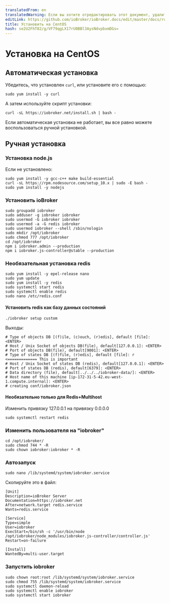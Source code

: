 ```yaml
---
translatedFrom: en
translatedWarning: Если вы хотите отредактировать этот документ, удалите поле «translationFrom», в противном случае этот документ будет снова автоматически переведен
editLink: https://github.com/ioBroker/ioBroker.docs/edit/master/docs/ru/install/centos.md
title: Установить на CentOS
hash: se2U2FhT82/g/VF79qgLX17rU0BBl3AysNdvpbxmDGs=
---
```

# Установка на CentOS
## Автоматическая установка
Убедитесь, что установлен `curl`, или установите его с помощью:

`sudo yum install -y curl`

А затем используйте скрипт установки:

`curl -sL https://iobroker.net/install.sh | bash -`

Если автоматическая установка не работает, вы все равно можете воспользоваться ручной установкой.

## Ручная установка
### Установка node.js
Если не установлено:

```
sudo yum install -y gcc-c++ make build-essential
curl -sL https://rpm.nodesource.com/setup_10.x | sudo -E bash -
sudo yum install -y nodejs
```

### Установить ioBroker
```
sudo groupadd iobroker
sudo adduser -g iobroker iobroker
sudo usermod -G iobroker iobroker
sudo usermod -a -G redis iobroker
sudo usermod iobroker --shell /sbin/nologin
sudo mkdir /opt/iobroker
sudo chmod 777 /opt/iobroker
cd /opt/iobroker
npm i iobroker.admin --production
npm i iobroker.js-controller@stable --production
```

### Необязательная установка redis
```
sudo yum install -y epel-release nano
sudo yum update
sudo yum install -y redis
sudo systemctl start redis
sudo systemctl enable redis
sudo nano /etc/redis.conf
```

#### Установить redis как базу данных состояний
```
./iobroker setup custom
```

Выходы:

```
# Type of objects DB [(f)ile, (c)ouch, (r)edis], default [file]: <ENTER>
# Host / Unix Socket of objects DB(file), default[127.0.0.1]: <ENTER>
# Port of objects DB(file), default[9001]: <ENTER>
# Type of states DB [(f)file, (r)edis], default [file]: r   <============= This is important
# Host / Unix Socket of states DB (redis), default[127.0.0.1]: <ENTER>
# Port of states DB (redis), default[6379]: <ENTER>
# Data directory (file), default[../../../iobroker-data/]: <ENTER>
# Host name of this machine [ip-172-31-5-42.eu-west-1.compute.internal]: <ENTER>
# creating conf/iobroker.json
```

#### Необязательно только для Redis+Multihost
Изменить привязку 127.0.0.1 на привязку 0.0.0.0

```
sudo systemctl restart redis
```

### Изменить пользователя на "iobroker"
```
cd /opt/iobroker/
sudo chmod 744 * -R
sudo chown iobroker:iobroker * -R
```

### Автозапуск
```
sudo nano /lib/systemd/system/iobroker.service
```

Скопируйте это в файл:

```
[Unit]
Description=ioBroker Server
Documentation=https://iobroker.net
After=network.target redis.service
Wants=redis.service

[Service]
Type=simple
User=iobroker
ExecStart=/bin/sh -c '/usr/bin/node /opt/iobroker/node_modules/iobroker.js-controller/controller.js'
Restart=on-failure

[Install]
WantedBy=multi-user.target
```

### Запустить iobroker
```
sudo chown root:root /lib/systemd/system/iobroker.service
sudo chmod 755 /lib/systemd/system/iobroker.service
sudo systemctl daemon-reload
sudo systemctl enable iobroker
sudo systemctl start iobroker
```